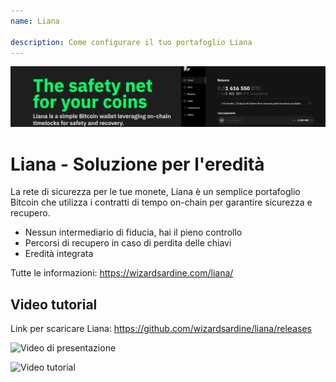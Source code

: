 ```yaml
---
name: Liana

description: Come configurare il tuo portafoglio Liana
---
```


![cover](assets/cover.JPEG)

# Liana - Soluzione per l'eredità

La rete di sicurezza per le tue monete, Liana è un semplice portafoglio Bitcoin che utilizza i contratti di tempo on-chain per garantire sicurezza e recupero.

- Nessun intermediario di fiducia, hai il pieno controllo
- Percorsi di recupero in caso di perdita delle chiavi
- Eredità integrata

Tutte le informazioni: https://wizardsardine.com/liana/

## Video tutorial

Link per scaricare Liana: https://github.com/wizardsardine/liana/releases

![Video di presentazione](https://youtu.be/siuLmQo1lM8)

![Video tutorial](https://youtu.be/JrG4WMVPZDQ)
